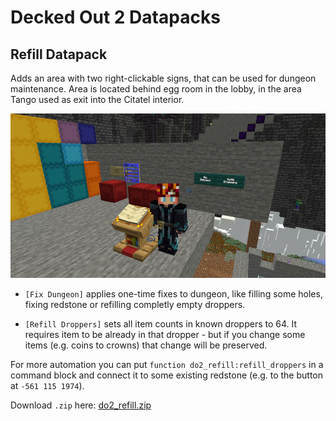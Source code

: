 # Decked Out 2 Datapacks

## Refill Datapack

Adds an area with two right-clickable signs, that can be used for dungeon maintenance. Area is located behind egg room in the lobby, in the area Tango used as exit into the Citatel interior.

![Screenshot of the dungeon maintenance area](./docs/do2_refill_panel.jpg)

 * `[Fix Dungeon]` applies one-time fixes to dungeon, like filling some holes, fixing redstone or refilling completly empty droppers.

 * `[Refill Droppers]` sets all item counts in known droppers to 64. It requires item to be already in that dropper - but if you change some items (e.g. coins to crowns) that change will be preserved.

For more automation you can put `function do2_refill:refill_droppers` in a command block and connect it to some existing redstone (e.g. to the button at `-561 115 1974`).

Download `.zip` here: [do2_refill.zip](https://github.com/Noxitu/Decked-Out-2-Datapacks/releases/download/do2_refill_v1.1/do2_refill.zip)
